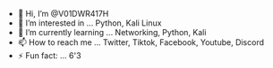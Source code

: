 - 👋 Hi, I’m @V01DWR417H
- 👀 I’m interested in ... Python, Kali Linux
- 🌱 I’m currently learning ... Networking, Python, Kali
- 📫 How to reach me ... Twitter, Tiktok, Facebook, Youtube, Discord
- ⚡ Fun fact: ... 6'3 

<!---
V01DWR417H/V01DWR417H is a ✨ special ✨ repository because its `README.md` (this file) appears on your GitHub profile.
You can click the Preview link to take a look at your changes.
--->
